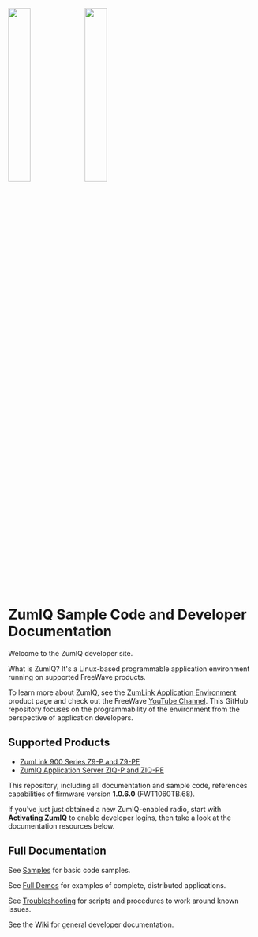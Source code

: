 <img height=30% width=30% src="https://github.com/FreeWaveTechnologies/ZumIQ/wiki/Z9-PE-Front-Left-Angle-wo-Cap.png"/>
<img height=30% width=30% src="https://github.com/FreeWaveTechnologies/ZumIQ/wiki/ZIQ-PE-Front-Left-Angle.png"/>

# ZumIQ Sample Code and Developer Documentation

Welcome to the ZumIQ developer site.

What is ZumIQ? It's a Linux-based programmable application environment running on supported FreeWave products.

To learn more about ZumIQ, see the [ZumLink Application Environment](http://www.freewave.com/products/zumiq/) product page and check out the FreeWave [YouTube Channel](https://www.youtube.com/channel/UC1e5rO5ZytgOgpAd1q8GVEA/featured). This GitHub repository focuses on the programmability of the environment from the perspective of application developers.

## Supported Products

* [ZumLink 900 Series Z9-P and Z9-PE](http://www.freewave.com/products/zumlink-900-series-z9-p-pe/)
* [ZumIQ Application Server ZIQ-P and ZIQ-PE](http://www.freewave.com/products/zumiq-app-server/)

This repository, including all documentation and sample code, references capabilities of firmware version **1.0.6.0** (FWT1060TB.68).

If you've just just obtained a new ZumIQ-enabled radio, start with **[Activating ZumIQ](https://github.com/FreeWaveTechnologies/ZumIQ/wiki/Activating-ZumIQ)** to enable developer logins, then take a look at the documentation resources below.

## Full Documentation

See [Samples](./samples) for basic code samples.

See [Full Demos](./full-demos) for examples of complete, distributed applications.

See [Troubleshooting](./troubleshooting) for scripts and procedures to work around known issues.

See the [Wiki](https://github.com/FreeWaveTechnologies/ZumIQ/wiki) for general developer documentation.
